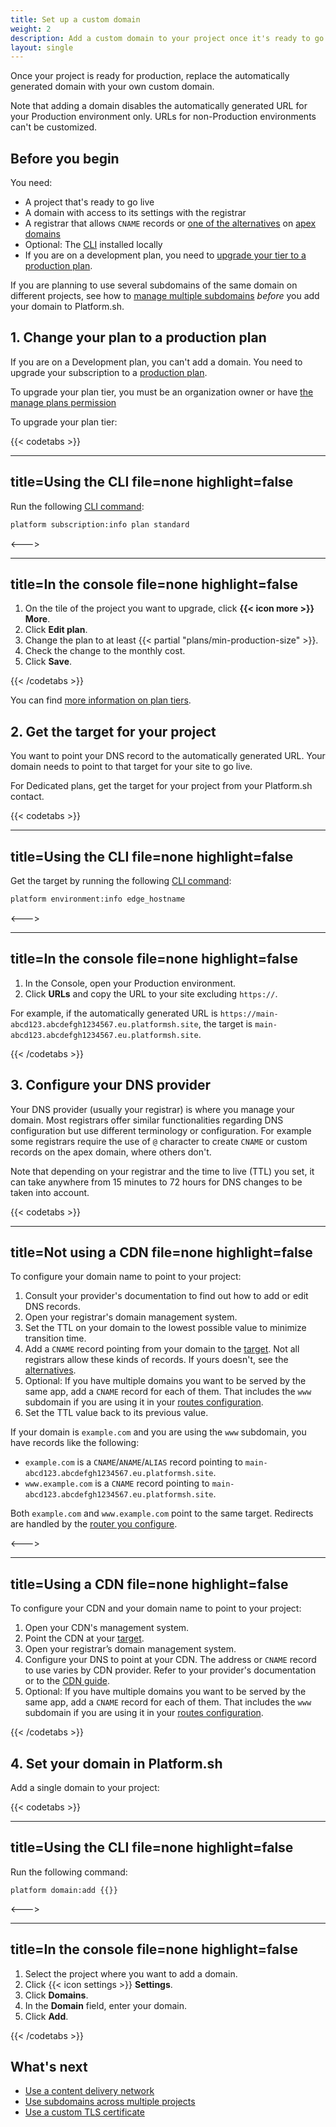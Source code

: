 ```yaml
---
title: Set up a custom domain
weight: 2
description: Add a custom domain to your project once it's ready to go live.
layout: single
---
```


Once your project is ready for production, replace the automatically generated domain with your own custom domain.

Note that adding a domain disables the automatically generated URL for your Production environment only.
URLs for non-Production environments can't be customized.
## Before you begin

You need:

* A project that's ready to go live
* A domain with access to its settings with the registrar
* A registrar that allows `CNAME` records or [one of the alternatives](./dns.md) on [apex domains](../../other/glossary.md#apex-domain)
* Optional: The [CLI](../../administration/cli/_index.md) installed locally
* If you are on a development plan, you need to [upgrade your tier to a production plan](#1-change-your-plan-to-a-production-plan).

If you are planning to use several subdomains of the same domain on different projects,
see how to [manage multiple subdomains](/domains/steps/subdomains.md) *before* you add your domain to Platform.sh.
## 1. Change your plan to a production plan

If you are on a Development plan, you can't add a domain.
You need to upgrade your subscription to a [production plan](../../other/glossary.md#production-plan).

To upgrade your plan tier, you must be an organization owner or have [the manage plans permission](../../administration/organizations.md#manage-your-organization-users)

To upgrade your plan tier:

{{< codetabs >}}

---
title=Using the CLI
file=none
highlight=false
---

Run the following [CLI command](../../administration/cli/_index.md):

```bash
platform subscription:info plan standard
```

<--->

---
title=In the console
file=none
highlight=false
---

1. On the tile of the project you want to upgrade, click **{{< icon more >}} More**.
2. Click **Edit plan**.
3. Change the plan to at least {{< partial "plans/min-production-size" >}}.
4. Check the change to the monthly cost.
5. Click **Save**.

{{< /codetabs >}}

You can find [more information on plan tiers](https://platform.sh/pricing).

## 2. Get the target for your project

You want to point your DNS record to the automatically generated URL.
Your domain needs to point to that target for your site to go live.

For Dedicated plans, get the target for your project from your Platform.sh contact.

{{< codetabs >}}

---
title=Using the CLI
file=none
highlight=false
---

Get the target by running the following [CLI command](../../administration/cli/_index.md):

```bash
platform environment:info edge_hostname
```

<--->

---
title=In the console
file=none
highlight=false
---

1. In the Console, open your Production environment.
2. Click **URLs** and copy the URL to your site excluding `https://`.

  For example, if the automatically generated URL is `https://main-abcd123.abcdefgh1234567.eu.platformsh.site`,
  the target is `main-abcd123.abcdefgh1234567.eu.platformsh.site`.

{{< /codetabs >}}

## 3. Configure your DNS provider

Your DNS provider (usually your registrar) is where you manage your domain.
Most registrars offer similar functionalities regarding DNS configuration but use different terminology or configuration.
For example some registrars require the use of `@` character to create `CNAME` or custom records on the apex domain, where others don't.

Note that depending on your registrar and the time to live (TTL) you set,
it can take anywhere from 15 minutes to 72 hours for DNS changes to be taken into account.

{{< codetabs >}}

---
title=Not using a CDN
file=none
highlight=false
---

To configure your domain name to point to your project:

1. Consult your provider's documentation to find out how to add or edit DNS records.
2. Open your registrar's domain management system.
3. Set the TTL on your domain to the lowest possible value to minimize transition time.
4. Add a `CNAME` record pointing from your domain to the [target](#2-get-the-target-for-your-project).
   Not all registrars allow these kinds of records.
   If yours doesn't, see the [alternatives](./dns.md#handling-apex-domains).
5. Optional: If you have multiple domains you want to be served by the same app, add a `CNAME` record for each of them.
   That includes the `www` subdomain if you are using it in your [routes configuration](../../define-routes/_index.md).
6. Set the TTL value back to its previous value.

If your domain is `example.com` and you are using the `www` subdomain, you have records like the following:

* `example.com` is a `CNAME`/`ANAME`/`ALIAS` record pointing to `main-abcd123.abcdefgh1234567.eu.platformsh.site`.
* `www.example.com` is a `CNAME` record pointing to `main-abcd123.abcdefgh1234567.eu.platformsh.site`.

Both `example.com` and `www.example.com` point to the same target.
Redirects are handled by the [router you configure](../../define-routes/_index.md).

<--->

---
title=Using a CDN
file=none
highlight=false
---

To configure your CDN and your domain name to point to your project:

1. Open your CDN's management system.
2. Point the CDN at your [target](#2-get-the-target-for-your-project).
3. Open your registrar’s domain management system.
4. Configure your DNS to point at your CDN.
   The address or `CNAME` record to use varies by CDN provider.
   Refer to your provider's documentation or to the [CDN guide](../cdn/_index.md).
5. Optional: If you have multiple domains you want to be served by the same app, add a `CNAME` record for each of them.
   That includes the `www` subdomain if you are using it in your [routes configuration](../../define-routes/_index.md).

{{< /codetabs >}}

## 4. Set your domain in Platform.sh

Add a single domain to your project:

{{< codetabs >}}

---
title=Using the CLI
file=none
highlight=false
---

Run the following command:

<!-- This is in HTML to get the variable shortcode to work properly -->
<div class="highlight">
 <pre class="chroma"><code class="language-bash" data-lang="bash">platform domain:add {{<variable "YOUR_DOMAIN" >}}</code></pre>
</div>

<--->

---
title=In the console
file=none
highlight=false
---

1. Select the project where you want to add a domain.
2. Click {{< icon settings >}} **Settings**.
3. Click **Domains**.
4. In the **Domain** field, enter your domain.
5. Click **Add**.

{{< /codetabs >}}

## What's next

* [Use a content delivery network](../cdn/_index.md)
* [Use subdomains across multiple projects](./subdomains.md)
* [Use a custom TLS certificate](./tls.md)
